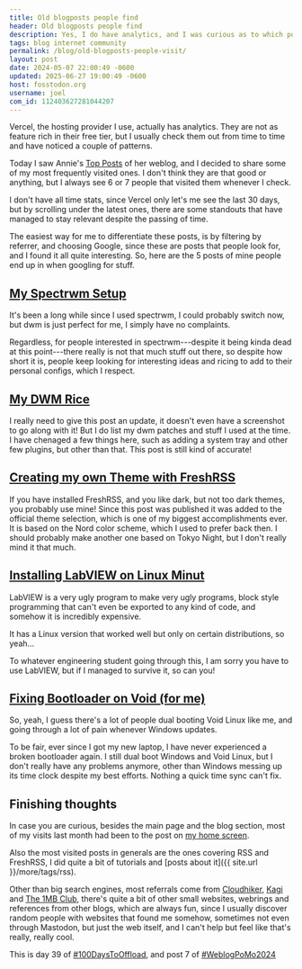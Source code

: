 ```yaml
---
title: Old blogposts people find 
header: Old blogposts people find
description: Yes, I do have analytics, and I was curious as to which posts from this blog where found most often by people on the internet, here are the results!
tags: blog internet community
permalink: /blog/old-blogposts-people-visit/
layout: post
date: 2024-05-07 22:00:49 -0600
updated: 2025-06-27 19:00:49 -0600
host: fosstodon.org
username: joel
com_id: 112403627281044207
---
```


Vercel, the hosting provider I use, actually has analytics. They are not as feature rich in their free tier, but I usually check them out from time to time and have noticed a couple of patterns.

Today I saw Annie's [Top Posts](https://web.archive.org/web/20241025225853/https://weblog.anniegreens.lol/2024/05/weblog-top-posts) of her weblog, and I decided to share some of my most frequently visited ones. I don't think they are that good or anything, but I always see 6 or 7 people that visited them whenever I check.

I don't have all time stats, since Vercel only let's me see the last 30 days, but by scrolling under the latest ones, there are some standouts that have managed to stay relevant despite the passing of time.

The easiest way for me to differentiate these posts, is by filtering by referrer, and choosing Google, since these are posts that people look for, and I found it all quite interesting. So, here are the 5 posts of mine people end up in when googling for stuff.

## [My Spectrwm Setup](https://joelchrono.xyz/blog/spectrwm-setup)

It's been a long while since I used spectrwm, I could probably switch now, but dwm is just perfect for me, I simply have no complaints.

Regardless, for people interested in spectrwm---despite it being kinda dead at this point---there really is not that much stuff out there, so despite how short it is, people keep looking for interesting ideas and ricing to add to their personal configs, which I respect.

## [My DWM Rice](https://joelchrono.xyz/blog/ricing-dwm-2022)

I really need to give this post an update, it doesn't even have a screenshot to go along with it! But I do list my dwm patches and stuff I used at the time. I have chenaged a few things here, such as adding a system tray and other few plugins, but other than that. This post is still kind of accurate! 

## [Creating my own Theme with FreshRSS](https://joelchrono.xyz/blog/creating-my-own-theme-for-freshrss)

If you have installed FreshRSS, and you like dark, but not too dark themes, you probably use mine! Since this post was published it was added to the official theme selection, which is one of my biggest accomplishments ever. It is based on the Nord color scheme, which I used to prefer back then. I should probably make another one based on Tokyo Night, but I don't really mind it that much.

## [Installing LabVIEW on Linux Minut](https://joelchrono.xyz/blog/installing-labview-in-linux-mint-20-3)

LabVIEW is a very ugly program to make very ugly programs, block style programming that can't even be exported to any kind of code, and somehow it is incredibly expensive.

It has a Linux version that worked well but only on certain distributions, so yeah...

To whatever engineering student going through this, I am sorry you have to use LabVIEW, but if I managed to survive it, so can you!

## [Fixing Bootloader on Void (for me)](https://joelchrono.xyz/blog/survive-windows-void)

So, yeah, I guess there's a lot of people dual booting Void Linux like me, and going through a lot of pain whenever Windows updates.

To be fair, ever since I got my new laptop, I have never experienced a broken bootloader again. I still dual boot Windows and Void Linux, but I don't really have any problems anymore, other than Windows messing up its time clock despite my best efforts. Nothing a quick time sync can't fix.


## Finishing thoughts

In case you are curious, besides the main page and the blog section, most of my visits last month had been to the post on [my home screen](https://joelchrono.xyz/blog/my-home-screen-2024/).

Also the most visited posts in generals are the ones covering RSS and FreshRSS, I did quite a bit of tutorials and [posts about it]({{ site.url }}/more/tags/rss).

Other than big search engines, most referrals come from [Cloudhiker](https://cloudkiker.net), [Kagi](https://kagi.com) and [The 1MB Club](https://1mb.club), there's quite a bit of other small websites, webrings and references from other blogs, which are always fun, since I usually discover random people with websites that found me somehow, sometimes not even through Mastodon, but just the web itself, and I can't help but feel like that's really, really cool.

This is day 39 of [#100DaysToOffload](https://100daystooffload.com), and post 7 of [#WeblogPoMo2024](https://weblog.anniegreens.lol/weblog-posting-month-2024)
